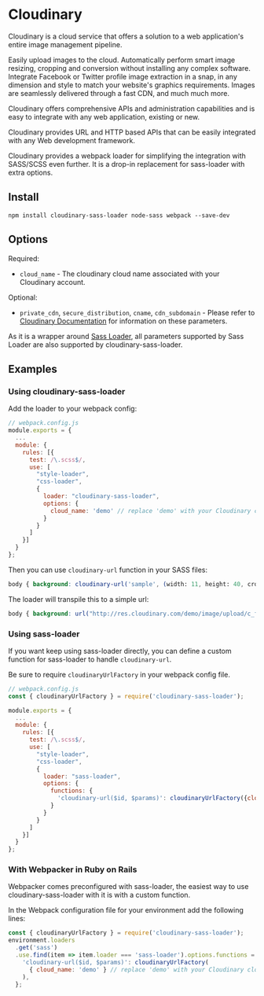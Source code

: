 
Cloudinary
==========

Cloudinary is a cloud service that offers a solution to a web application's entire image management pipeline.

Easily upload images to the cloud. Automatically perform smart image resizing, cropping and conversion without installing any complex software. Integrate Facebook or Twitter profile image extraction in a snap, in any dimension and style to match your website's graphics requirements. Images are seamlessly delivered through a fast CDN, and much much more.

Cloudinary offers comprehensive APIs and administration capabilities and is easy to integrate with any web application, existing or new.

Cloudinary provides URL and HTTP based APIs that can be easily integrated with any Web development framework.

Cloudinary provides a webpack loader for simplifying the integration with SASS/SCSS even further. It is a drop-in replacement for sass-loader with extra options.

## Install

`npm install cloudinary-sass-loader node-sass webpack --save-dev`

## Options

Required:

* `cloud_name` - The cloudinary cloud name associated with your Cloudinary account.

Optional:

* `private_cdn`, `secure_distribution`, `cname`, `cdn_subdomain` - Please refer to [Cloudinary Documentation](http://cloudinary.com/documentation/rails_additional_topics#configuration_options) for information on these parameters.

As it is a wrapper around [Sass Loader](https://www.npmjs.com/package/sass-loader), all parameters supported by Sass Loader are also supported by cloudinary-sass-loader.

## Examples

### Using cloudinary-sass-loader

Add the loader to your webpack config:
```js
// webpack.config.js
module.exports = {
  ...
  module: {
    rules: [{
      test: /\.scss$/,
      use: [
        "style-loader",
        "css-loader",
        {
          loader: "cloudinary-sass-loader",
          options: {
            cloud_name: 'demo' // replace 'demo' with your Cloudinary cloud name
          }
        }
      ]
    }]
  }
};
```

Then you can use `cloudinary-url` function in your SASS files:
```scss
body { background: cloudinary-url('sample', (width: 11, height: 40, crop: "fit")) }
```

The loader will transpile this to a simple url:
```css
body { background: url("http://res.cloudinary.com/demo/image/upload/c_fit,h_40,w_11/sample")) }
```

### Using sass-loader

If you want keep using sass-loader directly, you can define a custom function for sass-loader to handle `cloudinary-url`.

Be sure to require `cloudinaryUrlFactory` in your webpack config file.

```js
// webpack.config.js
const { cloudinaryUrlFactory } = require('cloudinary-sass-loader');

module.exports = {
  ...
  module: {
    rules: [{
      test: /\.scss$/,
      use: [
        "style-loader",
        "css-loader",
        {
          loader: "sass-loader",
          options: {
            functions: {
              'cloudinary-url($id, $params)': cloudinaryUrlFactory({cloud_name: 'demo'}) // replace 'demo' with your Cloudinary cloud name
            }
          }
        }
      ]
    }]
  }
};
```

### With Webpacker in Ruby on Rails

Webpacker comes preconfigured with sass-loader, the easiest way to use cloudinary-sass-loader with it is with a custom function.

In the Webpack configuration file for your environment add the following lines:

```js
const { cloudinaryUrlFactory } = require('cloudinary-sass-loader');
environment.loaders
  .get('sass')
  .use.find(item => item.loader === 'sass-loader').options.functions = {
    'cloudinary-url($id, $params)': cloudinaryUrlFactory(
      { cloud_name: 'demo' } // replace 'demo' with your Cloudinary cloud name
    ),
  };
```
